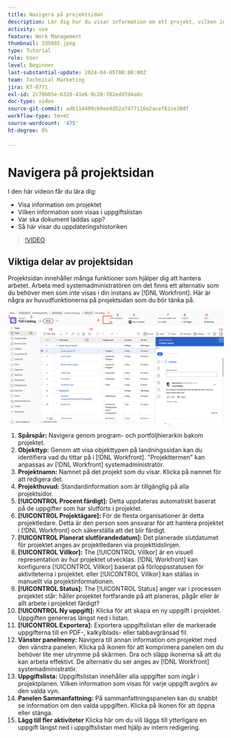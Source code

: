```yaml
---
title: Navigera på projektsidan
description: Lär dig hur du visar information om ett projekt, vilken information som visas i uppgiftslistan, var du överför dokument och hur du visar uppdateringshistoriken i [!DNL  Workfront].
activity: use
feature: Work Management
thumbnail: 335085.jpeg
type: Tutorial
role: User
level: Beginner
last-substantial-update: 2024-04-05T00:00:00Z
team: Technical Marketing
jira: KT-8771
exl-id: 2c70b05e-6320-41e6-9c28-782edd7d4a8c
doc-type: video
source-git-commit: adb114409c60ee4d52a7477116e2acef62ce30df
workflow-type: tm+mt
source-wordcount: '475'
ht-degree: 0%

---
```


# Navigera på projektsidan

I den här videon får du lära dig:

* Visa information om projektet
* Vilken information som visas i uppgiftslistan
* Var ska dokument laddas upp?
* Så här visar du uppdateringshistoriken

>[!VIDEO](https://video.tv.adobe.com/v/335085/?quality=12&learn=on)

## Viktiga delar av projektsidan

Projektsidan innehåller många funktioner som hjälper dig att hantera arbetet. Arbeta med systemadministratören om det finns ett alternativ som du behöver men som inte visas i din instans av [!DNL Workfront]. Här är några av huvudfunktionerna på projektsidan som du bör tänka på.

![Skärmbild av projektsida](assets/project-page-graphic-for-planner-v2.png)

1. **Spårspår:** Navigera genom program- och portföljhierarkin bakom projektet.
2. **Objekttyp:** Genom att visa objekttypen på landningssidan kan du identifiera vad du tittar på i [!DNL Workfront]. &quot;Projekttermen&quot; kan anpassas av [!DNL Workfront] systemadministratör.
3. **Projektnamn:** Namnet på det projekt som du visar. Klicka på namnet för att redigera det.
4. **Projekthuvud:** Standardinformation som är tillgänglig på alla projektsidor.
5. **[!UICONTROL Procent färdigt]:** Detta uppdateras automatiskt baserat på de uppgifter som har slutförts i projektet.
6. **[!UICONTROL Projektägare]:** För de flesta organisationer är detta projektledare. Detta är den person som ansvarar för att hantera projektet i [!DNL Workfront] och säkerställa att det blir färdigt.
7. **[!UICONTROL Planerat slutförandedatum]:** Det planerade slutdatumet för projektet anges av projektledaren via projekttidslinjen.
8. **[!UICONTROL Villkor]:** The [!UICONTROL Villkor] är en visuell representation av hur projektet utvecklas. [!DNL Workfront] kan konfigurera [!UICONTROL Villkor] baserat på förloppsstatusen för aktiviteterna i projektet. eller [!UICONTROL Villkor] kan ställas in manuellt via projektinformationen.
9. **[!UICONTROL Status]:** The [!UICONTROL Status] anger var i processen projektet står: håller projektet fortfarande på att planeras, pågår eller är allt arbete i projektet färdigt?
10. **[!UICONTROL Ny uppgift]:** Klicka för att skapa en ny uppgift i projektet. Uppgiften genereras längst ned i listan.
11. **[!UICONTROL Exportera]:** Exportera uppgiftslistan eller de markerade uppgifterna till en PDF-, kalkylblads- eller tabbavgränsad fil.
12. **Vänster panelmeny:** Navigera till annan information om projektet med den vänstra panelen. Klicka på ikonen för att komprimera panelen om du behöver lite mer utrymme på skärmen. Dra och släpp ikonerna så att du kan arbeta effektivt. De alternativ du ser anges av [!DNL Workfront] systemadministratör.
13. **Uppgiftslista:** Uppgiftslistan innehåller alla uppgifter som ingår i projektplanen. Vilken information som visas för varje uppgift avgörs av den valda vyn.
14. **Panelen Sammanfattning:** På sammanfattningspanelen kan du snabbt se information om den valda uppgiften. Klicka på ikonen för att öppna eller stänga.
15. **Lägg till fler aktiviteter** Klicka här om du vill lägga till ytterligare en uppgift längst ned i uppgiftslistan med hjälp av intern redigering.


